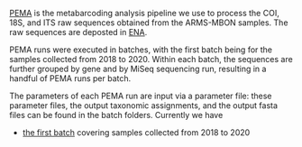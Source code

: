[PEMA](https://github.com/hariszaf/pema) is the metabarcoding analysis pipeline we use to process the COI, 18S, and ITS raw sequences obtained from the ARMS-MBON samples. The raw sequences are deposted in [ENA](https://www.ebi.ac.uk/ena/browser/home). 

PEMA runs were executed in batches, with the first batch being for the samples collected from 2018 to 2020. Within each batch, the sequences are further grouped by gene and by MiSeq sequencing run, resulting in a handful of PEMA runs per batch. 

The parameters of each PEMA run are input via a parameter file: these parameter files, the output taxonomic assignments, and the output fasta files can be found in the batch folders. Currently we have 
* [the first batch](https://github.com/arms-mbon/data_workspace/tree/main/analysis_data/from_pema/processing_batch001) covering samples collected from 2018 to 2020

  
